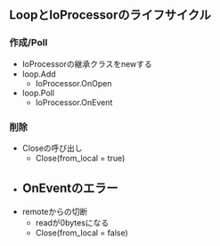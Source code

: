 ## LoopとIoProcessorのライフサイクル
### 作成/Poll
- IoProcessorの継承クラスをnewする
- loop.Add
  - IoProcessor.OnOpen
- loop.Poll
  - IoProcessor.OnEvent

### 削除
- Closeの呼び出し
  - Close(from_local = true)
- OnEventのエラー
  - 
- remoteからの切断
  - readが0bytesになる
  - Close(from_local = false)